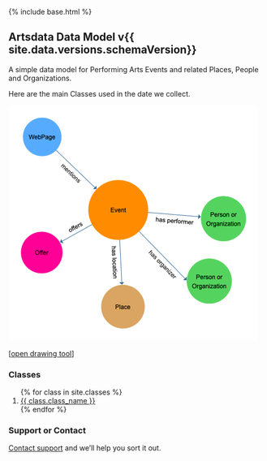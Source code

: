 {% include base.html %}

## Artsdata Data Model v{{ site.data.versions.schemaVersion}}

A simple data model for Performing Arts Events and related Places, People and Organizations. 

Here are the main Classes used in the date we collect.

![Image](images/artsdata_event_model-3.png)

[[open drawing tool](https://www.yworks.com/yed-live/?file=https://gist.githubusercontent.com/saumier/c1d9b2a3392a1e03c8a14d9fbc2ac5d6/raw/8113c090a24e81c86c64d7a9425b865032a51517/artsdata_event_model)]

### Classes

<ol>
{% for class in site.classes %}
<li>
    <a href="{{ base }}{{ class.url }}">
        {{ class.class_name }}
    </a>
</li>
{% endfor %}
</ol>



### Support or Contact

[Contact support](mailto:support@culturecreates.com) and we’ll help you sort it out.
